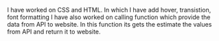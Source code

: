 I have worked on CSS and HTML.
In which I have add hover, transistion, font formatting
I have also worked on calling function which provide the data from API to website. 
In this function its gets the estimate the values from API and return it to website.